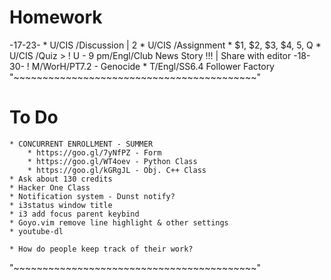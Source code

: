 # Homework
-17-23-
    * U/CIS /Discussion | 2
    * U/CIS /Assignment
        * $1, $2, $3, $4, 5, Q
    * U/CIS /Quiz
    > ! U - 9 pm/Engl/Club News Story !!! | Share with editor
-18-30-
    ! M/WorH/PT7.2 - Genocide
    * T/Engl/SS6.4 Follower Factory
"~~~~~~~~~~~~~~~~~~~~~~~~~~~~~~~~~~~~~~~~~~"
# To Do
    * CONCURRENT ENROLLMENT - SUMMER
        * https://goo.gl/7yNfPZ - Form
        * https://goo.gl/WT4oev - Python Class
        * https://goo.gl/kGRgJL - Obj. C++ Class
    * Ask about 130 credits
    * Hacker One Class
    * Notification system - Dunst notify?
    * i3status window title
    * i3 add focus parent keybind
    * Goyo.vim remove line highlight & other settings
    * youtube-dl

    * How do people keep track of their work?
"~~~~~~~~~~~~~~~~~~~~~~~~~~~~~~~~~~~~~~~~~~"
